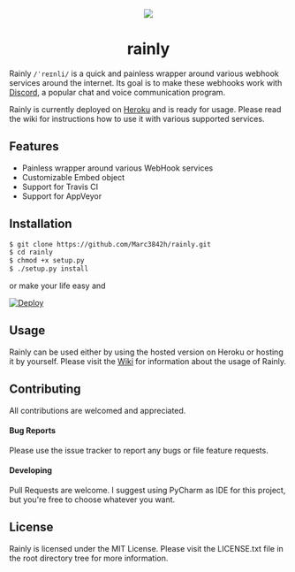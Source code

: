 <div align="center">
    <img src="https://i.imgur.com/u0tKHTL.png">
    <h1>rainly</h1>
</div>

Rainly `/ˈreɪnli/` is a quick and painless wrapper around various webhook
services around the internet. Its goal is to make these webhooks work
with [Discord](https://discord.gg), a popular chat and voice communication program.

Rainly is currently deployed on [Heroku](https://rainly.herokuapp.com/)
and is ready for usage. Please read the wiki for instructions how to use it
with various supported services.

## Features

* Painless wrapper around various WebHook services
* Customizable Embed object
* Support for Travis CI
* Support for AppVeyor

## Installation

```bash
$ git clone https://github.com/Marc3842h/rainly.git
$ cd rainly
$ chmod +x setup.py
$ ./setup.py install
```

or make your life easy and

[![Deploy](https://www.herokucdn.com/deploy/button.svg)](https://heroku.com/deploy?template=https://github.com/Marc3842h/rainly/)

## Usage

Rainly can be used either by using the hosted version on Heroku or
hosting it by yourself. Please visit the [Wiki](https://github.com/Marc3842h/rainly/wiki)
for information about the usage of Rainly.

## Contributing

All contributions are welcomed and appreciated.

#### Bug Reports

Please use the issue tracker to report any bugs or file feature requests.

#### Developing

Pull Requests are welcome. I suggest using PyCharm as IDE for this project,
but you're free to choose whatever you want.

## License

Rainly is licensed under the MIT License. Please visit the LICENSE.txt
file in the root directory tree for more information.
